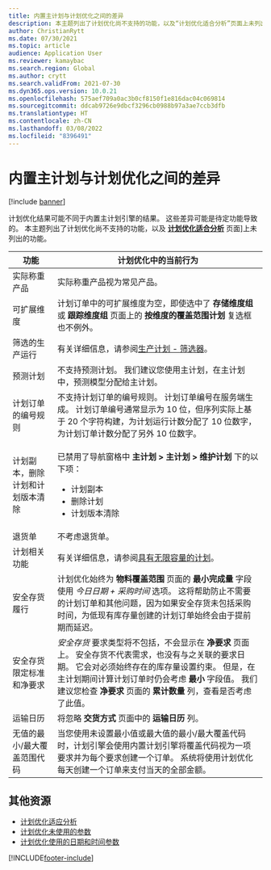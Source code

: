 ```yaml
---
title: 内置主计划与计划优化之间的差异
description: 本主题列出了计划优化尚不支持的功能，以及“计划优化适合分析”页面上未列出的功能。
author: ChristianRytt
ms.date: 07/30/2021
ms.topic: article
audience: Application User
ms.reviewer: kamaybac
ms.search.region: Global
ms.author: crytt
ms.search.validFrom: 2021-07-30
ms.dyn365.ops.version: 10.0.21
ms.openlocfilehash: 575aef709a0ac3b0cf8150f1e816dac04c069814
ms.sourcegitcommit: ddcab9726e9dbcf3296cb0988b97a3ae7ccb3dfb
ms.translationtype: HT
ms.contentlocale: zh-CN
ms.lasthandoff: 03/08/2022
ms.locfileid: "8396491"
---
```

# <a name="differences-between-built-in-master-planning-and-planning-optimization"></a>内置主计划与计划优化之间的差异

[!include [banner](../../includes/banner.md)]

计划优化结果可能不同于内置主计划引擎的结果。 这些差异可能是待定功能导致的。 本主题列出了计划优化尚不支持的功能，以及 **[计划优化适合分析](planning-optimization-fit-analysis.md)** 页面]上未列出的功能。

| 功能 | 计划优化中的当前行为 |
|---|---|
| 实际称重产品 | 实际称重产品视为常见产品。|
| 可扩展维度 | 计划订单中的可扩展维度为空，即使选中了 **存储维度组** 或 **跟踪维度组** 页面上的 **按维度的覆盖范围计划** 复选框也不例外。 |
| 筛选的生产运行 | 有关详细信息，请参阅[生产计划 - 筛选器](production-planning.md#filters)。 |
| 预测计划 | 不支持预测计划。 我们建议您使用主计划，在主计划中，预测模型分配给主计划。 |
| 计划订单的编号规则 | 不支持计划订单的编号规则。 计划订单编号在服务端生成。 计划订单编号通常显示为 10 位，但序列实际上基于 20 个字符构建，为计划运行计数分配了 10 位数字，为计划订单计数分配了另外 10 位数字。 |
| 计划副本，删除计划和计划版本清除 | <p>已禁用了导航窗格中 **主计划 \> 主计划 \> 维护计划** 下的以下项：</p><ul><li>计划副本</li><li>删除计划</li><li>计划版本清除</li></ul> |
| 退货单 | 不考虑退货单。 |
| 计划相关功能 | 有关详细信息，请参阅[具有无限容量的计划](infinite-capacity-planning.md#limitations)。 |
| 安全存货履行 | 计划优化始终为 **物料覆盖范围** 页面的 **最小完成量** 字段使用 *今日日期 + 采购时间* 选项。 这将帮助防止不需要的计划订单和其他问题，因为如果安全存货未包括采购时间，为低现有库存量创建的计划订单始终会由于提前期而延迟。 |
| 安全存货限定标准和净要求 | *安全存货* 要求类型将不包括，不会显示在 **净要求** 页面上。 安全存货不代表需求，也没有与之关联的要求日期。 它会对必须始终存在的库存量设置约束。 但是，在主计划期间计算计划订单时仍会考虑 **最小** 字段值。 我们建议您检查 **净要求** 页面的 **累计数量** 列，查看是否考虑了此值。 |
| 运输日历 | 将忽略 **交货方式** 页面中的 **运输日历** 列。 |
| 无值的最小/最大覆盖范围代码| 当您使用未设置最小值或最大值的最小/最大覆盖代码时，计划引擎会使用内置计划引擎将覆盖代码视为一项要求并为每个要求创建一个订单。 系统将使用计划优化每天创建一个订单来支付当天的全部金额。  |

## <a name="additional-resources"></a>其他资源

- [计划优化适应分析](planning-optimization-fit-analysis.md)
- [计划优化未使用的参数](not-used-parameters.md)
- [计划优化使用的日期和时间参数](date-time-used.md)

[!INCLUDE[footer-include](../../../includes/footer-banner.md)]
